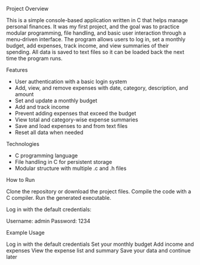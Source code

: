 Project Overview

This is a simple console-based application written in C that helps manage personal finances.
It was my first project, and the goal was to practice modular programming, file handling, and basic user interaction through a menu-driven interface.
The program allows users to log in, set a monthly budget, add expenses, track income, and view summaries of their spending. All data is saved to text files so it can be loaded back the next time the program runs.

Features

- User authentication with a basic login system
- Add, view, and remove expenses with date, category, description, and amount
- Set and update a monthly budget
- Add and track income
- Prevent adding expenses that exceed the budget
- View total and category-wise expense summaries
- Save and load expenses to and from text files
- Reset all data when needed

Technologies

- C programming language
- File handling in C for persistent storage
- Modular structure with multiple .c and .h files

How to Run

Clone the repository or download the project files.
Compile the code with a C compiler.
Run the generated executable.

Log in with the default credentials:

Username: admin
Password: 1234

Example Usage

Log in with the default credentials
Set your monthly budget
Add income and expenses
View the expense list and summary
Save your data and continue later
